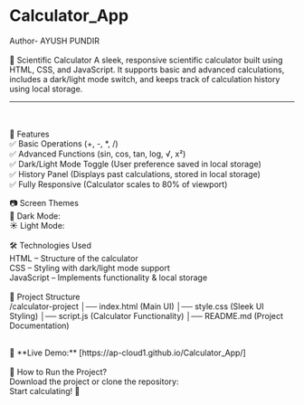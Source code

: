 # Calculator_App
Author- AYUSH PUNDIR
<br>
<br>
🧮 Scientific Calculator
A sleek, responsive scientific calculator built using HTML, CSS, and JavaScript. It supports basic and advanced calculations, includes a dark/light mode switch, and keeps track of calculation history using local storage.
<hr>
<br>
<br>
📌 Features<br>
✅ Basic Operations (+, -, *, /)<br>
✅ Advanced Functions (sin, cos, tan, log, √, x²)<br>
✅ Dark/Light Mode Toggle (User preference saved in local storage)<br>
✅ History Panel (Displays past calculations, stored in local storage)<br>
✅ Fully Responsive (Calculator scales to 80% of viewport)<br>

📷 Screen Themes<br>
🌙 Dark Mode:
<br>
☀️ Light Mode:
<br>
<br>
🛠️ Technologies Used<br>
HTML – Structure of the calculator<br>
CSS – Styling with dark/light mode support<br>
JavaScript – Implements functionality & local storage<br>
<br>
📂 Project Structure
<br>
/calculator-project
│── index.html   (Main UI)
│── style.css    (Sleek UI Styling)
│── script.js    (Calculator Functionality)
│── README.md    (Project Documentation)
<br>

<br>
🔗 **Live Demo:**  [https://ap-cloud1.github.io/Calculator_App/]  <br>
<br>
🚀 How to Run the Project?
<br>
Download the project or clone the repository:
<br>
Start calculating! 🎉
